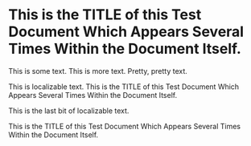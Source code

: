 This is the TITLE of this Test Document Which Appears Several Times Within the Document Itself.
==================================

This is some text. This is more text. Pretty, pretty text.

This is localizable text. This is the TITLE of this Test Document Which Appears Several Times Within the Document Itself.

This is the last bit of localizable text.

This is the TITLE of this Test Document Which Appears Several Times Within the Document Itself.